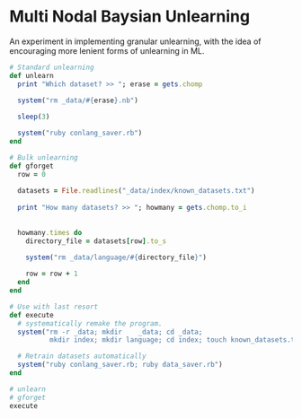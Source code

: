 # Multi Nodal Baysian Unlearning
An experiment in implementing granular unlearning, with the idea of encouraging more lenient forms of unlearning in ML.

~~~ruby
# Standard unlearning
def unlearn
  print "Which dataset? >> "; erase = gets.chomp
  
  system("rm _data/#{erase}.nb")

  sleep(3)

  system("ruby conlang_saver.rb")
end

# Bulk unlearning
def gforget
  row = 0
  
  datasets = File.readlines("_data/index/known_datasets.txt")
  
  print "How many datasets? >> "; howmany = gets.chomp.to_i
  
  
  howmany.times do
    directory_file = datasets[row].to_s

    system("rm _data/language/#{directory_file}")
    
    row = row + 1
  end
end

# Use with last resort
def execute
  # systematically remake the program.
  system("rm -r _data; mkdir    _data; cd _data;
          mkdir index; mkdir language; cd index; touch known_datasets.txt")

  # Retrain datasets automatically
  system("ruby conlang_saver.rb; ruby data_saver.rb")
end

# unlearn
# gforget
execute
~~~
